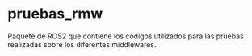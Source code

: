 # pruebas_rmw
Paquete de ROS2 que contiene los códigos utilizados para las pruebas realizadas sobre los diferentes middlewares. 
